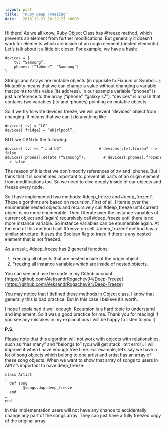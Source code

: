 ```yaml
---
layout: post
title:  "Ruby Deep Freezing"
date:   2016-12-21 20:22:23 +0000
---
```



Hi there! 
As we all know, Ruby Object Class has #freeze method, which prevents an element from further modifications. But generally it doesn’t work for elements which are inside of an origin element (nested elements).
Let’s talk about it a little bit closer. For example, we have a hash: 

```
devices = {
	tv: “Samsung”,
	phones: [“Iphone”, “Samsung”] 
}
```

Strings and Arrays are mutable objects (in opposite to Fixnum or Symbol…). Mutability means that we can change a value without changing a variable that points to this value (its address). In our example variable “phones” is just a reference to the array [“iphone”, “galaxy s7”]. “devices” is a hash that contains two variables (:tv and :phones) pointing on mutable objects.

So if we try to write devices.freeze, we will prevent “devices” object from changing. It means that we can’t do anything like

```
devices[:tv] = “LG”
devices[:fridge] = “Whirlpool”.
```

BUT we CAN do the following: 

```
devices[:tv] << “ and LG” 		          # devices[:tv].frozen? --> false
devices[:phones].delete (“Samsung”).		# devices[:phones].frozen? --> false
```

The reason of it is that we don’t modify references of :tv and :phones. But I think that it is sometimes important to prevent all parts of an origin element from modifications too. So we need to dive deeply inside of our objects and freeze every node.

So I have implemented two methods: #deep_freeze and #deep_frozen?. These algorithms are based on recursion. First of all, I iterate over the enumerable nested objects and recursively call #deep_freeze until current object is no more enumerable. Then I iterate over the instance variables of current object and (again) recursively call #deep_freeze until there is no more instance variable. So instance variables can be enumerable again.  At the end of this method I call #freeze on self. #deep_frozen? method has a similar structure. It uses the Boolean flag to trace if there is any nested element that is not freezed.

As a result, #deep_freeze has 2 general functions:
1.	Freezing all objects that are nested inside of the origin object.
2.	Freezing all instance variables which are inside of nested objects.

You can see and use the code in my Github account:
[https://github.com/AleksandrRogachev94/Deep-Freeze](https://github.com/AleksandrRogachev94/Deep-Freeze)

You may notice that I defined these methods in Object class. I know that generally this is bad practice. But in this case I believe it’s worth.

I hope I explained it well enough. Recursion is a hard topic to understand and implement. So it was a good practice for me. Thank you for reading! If you see any mistakes in my explanations I will be happy to listen to you :)

**P.S.**

Please note that this algorithm will not work with objects with relationships, such as “has many” and “belongs to” (you will get stack limit error). I will improve it when I have enough free time. For example, let’s say we have a lot of song objects which belong to one artist and artist has an array of these song objects. When we want to show that array of songs to users in API it’s important to have deep_freeze:

```
class Artist
…
  def song
		@songs.dup.deep_freeze
  end
…
end
```

 In this implementation users will not have any chance to accidentally change any part of the songs array. They can just have a fully freezed copy of the original array. 



